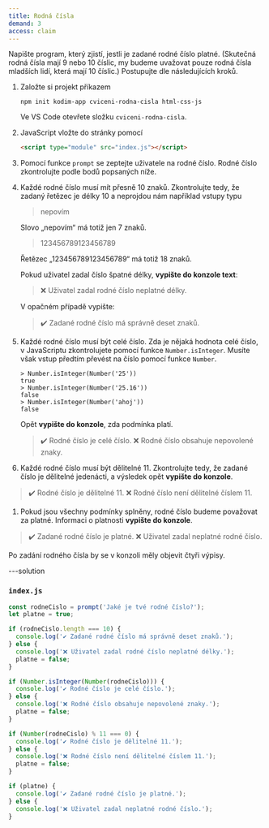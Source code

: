```yaml
---
title: Rodná čísla
demand: 3
access: claim
---
```


Napište program, který zjistí, jestli je zadané rodné číslo platné.
(Skutečná rodná čísla mají 9 nebo 10 číslic, my budeme uvažovat pouze rodná čísla mladších lidí, která mají 10 číslic.)
Postupujte dle následujících kroků.

1. Založte si projekt příkazem
   ```shell
   npm init kodim-app cviceni-rodna-cisla html-css-js
   ```
   Ve VS Code otevřete složku `cviceni-rodna-cisla`.
1. JavaScript vložte do stránky pomocí
   ```html
   <script type="module" src="index.js"></script>
   ```
1. Pomocí funkce `prompt` se zeptejte uživatele na rodné číslo. Rodné číslo zkontrolujte podle bodů popsaných níže.
1. Každé rodné číslo musí mít přesně 10 znaků. Zkontrolujte tedy, že zadaný řetězec je délky 10 a neprojdou nám například vstupy typu

   > nepovím

   Slovo „nepovím“ má totiž jen 7 znaků.

   > 123456789123456789

   Řetězec „123456789123456789“ má totiž 18 znaků.

   Pokud uživatel zadal číslo špatné délky, **vypište do konzole text**:

   > ❌ Uživatel zadal rodné číslo neplatné délky.

   V opačném případě vypište:

   > ✔️ Zadané rodné číslo má správně deset znaků.

1. Každé rodné číslo musí být celé číslo. Zda je nějaká hodnota celé číslo, v JavaScriptu zkontrolujete pomocí funkce `Number.isInteger`. Musíte však vstup předtím převést na číslo pomocí funkce `Number`.

   ```text
   > Number.isInteger(Number('25'))
   true
   > Number.isInteger(Number('25.16'))
   false
   > Number.isInteger(Number('ahoj'))
   false
   ```

   Opět **vypište do konzole**, zda podmínka platí.

   > ✔️ Rodné číslo je celé číslo.
   > ❌ Rodné číslo obsahuje nepovolené znaky.

1. Každé rodné číslo musí být dělitelné 11. Zkontrolujte tedy, že zadané číslo je dělitelné jedenácti, a výsledek opět **vypište do konzole**.

> ✔️ Rodné číslo je dělitelné 11.
> ❌ Rodné číslo není dělitelné číslem 11.

1. Pokud jsou všechny podmínky splněny, rodné číslo budeme považovat za platné. Informaci o platnosti **vypište do konzole**.

> ✔️ Zadané rodné číslo je platné.
> ❌ Uživatel zadal neplatné rodné číslo.

Po zadání rodného čísla by se v konzoli měly objevit čtyři výpisy.

---solution

### `index.js`

```js
const rodneCislo = prompt('Jaké je tvé rodné číslo?');
let platne = true;

if (rodneCislo.length === 10) {
  console.log('✔️ Zadané rodné číslo má správně deset znaků.');
} else {
  console.log('❌ Uživatel zadal rodné číslo neplatné délky.');
  platne = false;
}

if (Number.isInteger(Number(rodneCislo))) {
  console.log('✔️ Rodné číslo je celé číslo.');
} else {
  console.log('❌ Rodné číslo obsahuje nepovolené znaky.');
  platne = false;
}

if (Number(rodneCislo) % 11 === 0) {
  console.log('✔️ Rodné číslo je dělitelné 11.');
} else {
  console.log('❌ Rodné číslo není dělitelné číslem 11.');
  platne = false;
}

if (platne) {
  console.log('✔️ Zadané rodné číslo je platné.');
} else {
  console.log('❌ Uživatel zadal neplatné rodné číslo.');
}
```
